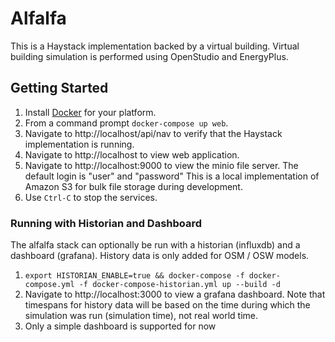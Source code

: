 # Alfalfa

This is a Haystack implementation backed by a virtual building. Virtual building simulation is performed using OpenStudio and EnergyPlus.

## Getting Started

1. Install [Docker](https://www.docker.com) for your platform.
1. From a command prompt ```docker-compose up web```.
1. Navigate to http://localhost/api/nav to verify that the Haystack implementation is running.
1. Navigate to http://localhost to view web application.
1. Navigate to http://localhost:9000 to view the minio file server. The default login is "user" and "password"
This is a local implementation of Amazon S3 for bulk file storage during development.
1. Use ```Ctrl-C``` to stop the services.

### Running with Historian and Dashboard
The alfalfa stack can optionally be run with a historian (influxdb) and a dashboard (grafana). History data is only added for OSM / OSW models.
1. `export HISTORIAN_ENABLE=true && docker-compose -f docker-compose.yml -f docker-compose-historian.yml up --build -d`
1. Navigate to http://localhost:3000 to view a grafana dashboard. Note that timespans for history data will be based on the time during which the simulation was run (simulation time), not real world time.
1. Only a simple dashboard is supported for now


